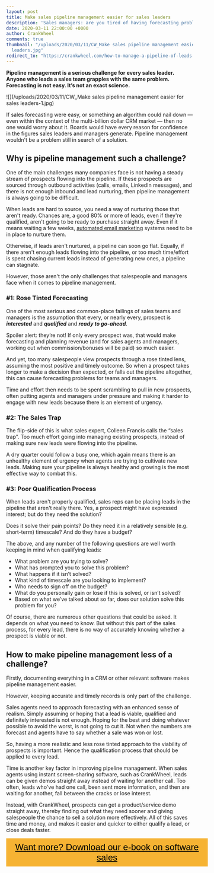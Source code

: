 ```yaml
---
layout: post
title: Make sales pipeline management easier for sales leaders
description: 'Sales managers: are you tired of having forecasting problems?'
date: 2020-03-11 22:00:00 +0000
author: CrankWheel
comments: true
thumbnail: "/uploads/2020/03/11/CW_Make sales pipeline management easier for sales
  leaders.jpg"
redirect_to: "https://crankwheel.com/how-to-manage-a-pipeline-of-leads-in-simple-steps/"
---
```

**Pipeline management is a serious challenge for every sales leader. Anyone who leads a sales team grapples with the same problem. Forecasting is not easy. It’s not an exact science.**

![](/uploads/2020/03/11/CW_Make sales pipeline management easier for sales leaders-1.jpg)

If sales forecasting were easy, or something an algorithm could nail down — even within the context of the multi-billion dollar CRM market — then no one would worry about it. Boards would have every reason for confidence in the figures sales leaders and managers generate. Pipeline management wouldn't be a problem still in search of a solution.

## Why is pipeline management such a challenge?

One of the main challenges many companies face is not having a steady stream of prospects flowing into the pipeline. If these prospects are sourced through outbound activities (calls, emails, LinkedIn messages), and there is not enough inbound and lead nurturing, then pipeline management is always going to be difficult.

When leads are hard to source, you need a way of nurturing those that aren't ready. Chances are, a good 80% or more of leads, even if they're qualified, aren't going to be ready to purchase straight away. Even if it means waiting a few weeks, [automated email marketing](https://outfunnel.com/automated-email-marketing-guide/) systems need to be in place to nurture them.

Otherwise, if leads aren't nurtured, a pipeline can soon go flat. Equally, if there aren't enough leads flowing into the pipeline, or too much time/effort is spent chasing current leads instead of generating new ones, a pipeline can stagnate.

However, those aren't the only challenges that salespeople and managers face when it comes to pipeline management.

### #1: Rose Tinted Forecasting

One of the most serious and common-place failings of sales teams and managers is the assumption that every, or nearly every, prospect is **_interested_** and **_qualified_** and **_ready to go-ahead_**.

Spoiler alert: they’re not! If only every prospect was, that would make forecasting and planning revenue (and for sales agents and managers, working out when commission/bonuses will be paid) so much easier.

And yet, too many salespeople view prospects through a rose tinted lens, assuming the most positive and timely outcome. So when a prospect takes longer to make a decision than expected, or falls out the pipeline altogether, this can cause forecasting problems for teams and managers.

Time and effort then needs to be spent scrambling to pull in new prospects, often putting agents and managers under pressure and making it harder to engage with new leads because there is an element of urgency.

### #2: The Sales Trap

The flip-side of this is what sales expert, Colleen Francis calls the “sales trap”. Too much effort going into managing existing prospects, instead of making sure new leads were flowing into the pipeline.

A dry quarter could follow a busy one, which again means there is an unhealthy element of urgency when agents are trying to cultivate new leads. Making sure your pipeline is always healthy and growing is the most effective way to combat this.

### #3: Poor Qualification Process

When leads aren't properly qualified, sales reps can be placing leads in the pipeline that aren't really there. Yes, a prospect might have expressed interest; but do they need the solution?

Does it solve their pain points? Do they need it in a relatively sensible (e.g. short-term) timescale? And do they have a budget?

The above, and any number of the following questions are well worth keeping in mind when qualifying leads:

* What problem are you trying to solve?
* What has prompted you to solve this problem?
* What happens if it isn’t solved?
* What kind of timescale are you looking to implement?
* Who needs to sign off on the budget?
* What do you personally gain or lose if this is solved, or isn’t solved?
* Based on what we’ve talked about so far, does our solution solve this problem for you?

Of course, there are numerous other questions that could be asked. It depends on what you need to know. But without this part of the sales process, for every lead, there is no way of accurately knowing whether a prospect is viable or not.

## How to make pipeline management less of a challenge?

Firstly, documenting everything in a CRM or other relevant software makes pipeline management easier.

However, keeping accurate and timely records is only part of the challenge.

Sales agents need to approach forecasting with an enhanced sense of realism. Simply assuming or hoping that a lead is viable, qualified and definitely interested is not enough. Hoping for the best and doing whatever possible to avoid the worst, is not going to cut it. Not when the numbers are forecast and agents have to say whether a sale was won or lost.

So, having a more realistic and less rose tinted approach to the viability of prospects is important. Hence the qualification process that should be applied to every lead.

Time is another key factor in improving pipeline management. When sales agents using instant screen-sharing software, such as CrankWheel, leads can be given demos straight away instead of waiting for another call. Too often, leads who've had one call, been sent more information, and then are waiting for another, fall between the cracks or lose interest.

Instead, with CrankWheel, prospects can get a product/service demo straight away, thereby finding out what they need sooner and giving salespeople the chance to sell a solution more effectively. All of this saves time and money, and makes it easier and quicker to either qualify a lead, or close deals faster.

<style> .btn-signup { padding-top: 11px !important; border-radius: 0px !important; background-color: #f6b333; text-align: center; padding: 10px 20px !important; border: 0px !important; width: 100%; margin-bottom: 20px; } .btn-signup a { color: black !important; font-family: 'Titillium Web', sans-serif; font-size: 24px !important; font-weight: normal !important; } </style>

<div class="btn-signup"><a style="cursor: pointer;" href="/sign-up-to-download">Want more? Download our e-book on software sales</a></div>
